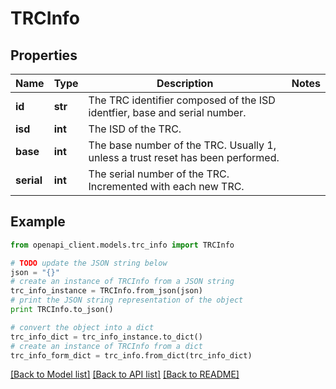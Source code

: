 # TRCInfo


## Properties

Name | Type | Description | Notes
------------ | ------------- | ------------- | -------------
**id** | **str** | The TRC identifier composed of the ISD identfier, base and serial number. | 
**isd** | **int** | The ISD of the TRC. | 
**base** | **int** | The base number of the TRC. Usually 1, unless a trust reset has been performed. | 
**serial** | **int** | The serial number of the TRC. Incremented with each new TRC. | 

## Example

```python
from openapi_client.models.trc_info import TRCInfo

# TODO update the JSON string below
json = "{}"
# create an instance of TRCInfo from a JSON string
trc_info_instance = TRCInfo.from_json(json)
# print the JSON string representation of the object
print TRCInfo.to_json()

# convert the object into a dict
trc_info_dict = trc_info_instance.to_dict()
# create an instance of TRCInfo from a dict
trc_info_form_dict = trc_info.from_dict(trc_info_dict)
```
[[Back to Model list]](../README.md#documentation-for-models) [[Back to API list]](../README.md#documentation-for-api-endpoints) [[Back to README]](../README.md)


